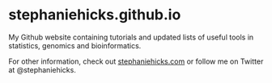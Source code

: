 stephaniehicks.github.io
========================

My Github website containing tutorials and updated lists of useful tools in statistics, genomics and bioinformatics.  

For other information, check out [stephaniehicks.com](stephaniehicks.com) or follow me on Twitter at @stephaniehicks.
